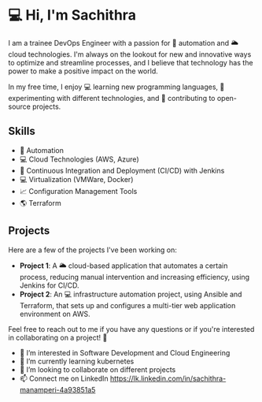 # 💻 Hi, I'm Sachithra

I am a trainee DevOps Engineer with a passion for 🤖 automation and 🌥️ cloud technologies. I'm always on the lookout for new and innovative ways to optimize and streamline processes, and I believe that technology has the power to make a positive impact on the world.

In my free time, I enjoy 💻 learning new programming languages, 🧪 experimenting with different technologies, and 🤝 contributing to open-source projects.

## Skills
- 🔧 Automation
- 💻 Cloud Technologies (AWS, Azure)
- 🔄 Continuous Integration and Deployment (CI/CD) with Jenkins
- 💻 Virtualization (VMWare, Docker)
- 📈 Configuration Management Tools
- 🌎 Terraform

## Projects

Here are a few of the projects I've been working on:

- **Project 1**: A 🌥️ cloud-based application that automates a certain process, reducing manual intervention and increasing efficiency, using Jenkins for CI/CD.
- **Project 2**: An 💻 infrastructure automation project, using Ansible and Terraform, that sets up and configures a multi-tier web application environment on AWS.

Feel free to reach out to me if you have any questions or if you're interested in collaborating on a project! 🤝

- 👀 I’m interested in Software Development and Cloud Engineering
- 🌱 I’m currently learning kubernetes
- 💞️ I’m looking to collaborate on different projects
- 📫 Connect me on LinkedIn https://lk.linkedin.com/in/sachithra-manamperi-4a93851a5

<!---
SachPrecious/SachPrecious is a ✨ special ✨ repository because its `README.md` (this file) appears on your GitHub profile.
You can click the Preview link to take a look at your changes.
--->
